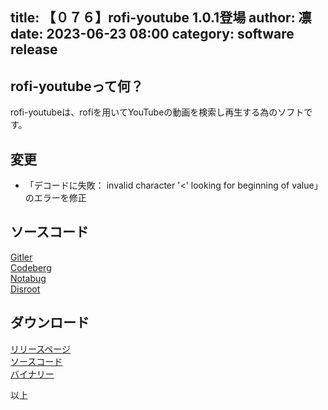 title: 【０７６】rofi-youtube 1.0.1登場
author: 凛
date: 2023-06-23 08:00
category: software release
----
## rofi-youtubeって何？
rofi-youtubeは、rofiを用いてYouTubeの動画を検索し再生する為のソフトです。

## 変更
* 「デコードに失敗： invalid character '<' looking for beginning of value」のエラーを修正

## ソースコード
[Gitler](https://gitler.moe/suwako/rofi-youtube)\
[Codeberg](https://codeberg.org/TechnicalSuwako/rofi-youtube)\
[Notabug](https://notabug.org/TechnicalSuwako/rofi-youtube)\
[Disroot](https://git.disroot.org/TechnicalSuwako/rofi-youtube)

## ダウンロード
[リリースページ](https://gitler.moe/suwako/rofi-youtube/releases)\
[ソースコード](https://076.moe/repo/src/rofi-youtube)\
[バイナリー](https://076.moe/repo/bin/rofi-youtube)

以上
